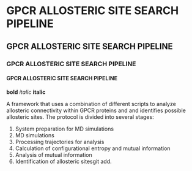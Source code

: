 # GPCR ALLOSTERIC SITE SEARCH PIPELINE
## GPCR ALLOSTERIC SITE SEARCH PIPELINE
### GPCR ALLOSTERIC SITE SEARCH PIPELINE
#### GPCR ALLOSTERIC SITE SEARCH PIPELINE


**bold**
_italic_
__italic__


A framework that uses a combination of different scripts to analyze allosteric connectivity within GPCR proteins and and identifies possible allosteric sites. 
The protocol is divided into several stages:

1. System preparation for MD simulations
2. MD simulations
3. Processing trajectories for analysis
4. Calculation of configurational entropy and mutual information
5. Analysis of mutual information
6. Identification of allosteric sitesgit add.
